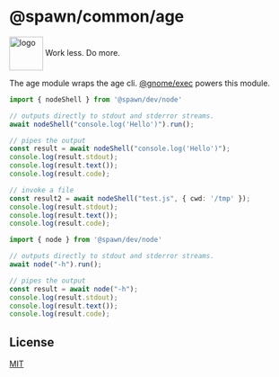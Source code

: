 # @spawn/common/age

<div height=30" vertical-align="top">
<image src="https://raw.githubusercontent.com/gnomejs/gnomejs/main/assets/icon.png"
    alt="logo" width="60" valign="middle" />
<span>Work less. Do more. </span>
</div>

The age module wraps the age cli. [@gnome/exec](https://jsr.io/@gnome/exec)
powers this module.

```typescript
import { nodeShell } from '@spawn/dev/node'

// outputs directly to stdout and stderror streams.
await nodeShell("console.log('Hello')").run();

// pipes the output
const result = await nodeShell("console.log('Hello')");
console.log(result.stdout);
console.log(result.text());
console.log(result.code);

// invoke a file
const result2 = await nodeShell("test.js", { cwd: '/tmp' });
console.log(result.stdout);
console.log(result.text());
console.log(result.code);
```

```typescript
import { node } from '@spawn/dev/node'

// outputs directly to stdout and stderror streams.
await node("-h").run();

// pipes the output
const result = await node("-h");
console.log(result.stdout);
console.log(result.text());
console.log(result.code);
```

## License

[MIT](./LICENSE.md)
